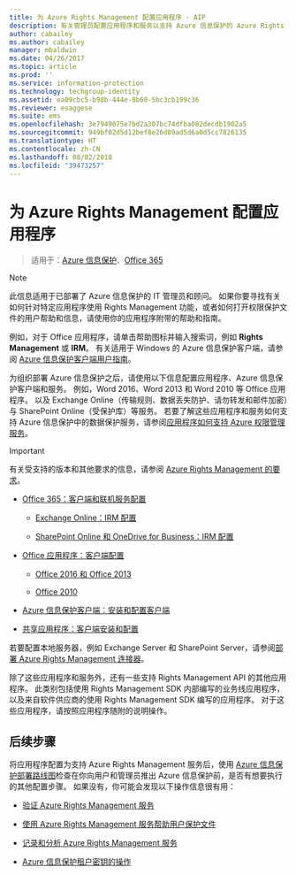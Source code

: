 ```yaml
---
title: 为 Azure Rights Management 配置应用程序 - AIP
description: 有关管理员配置应用程序和服务以支持 Azure 信息保护的 Azure Rights Management 保护服务的说明。 例如，Word 2013 和 Word 2010 等 Office 应用程序，以及 Exchange Online（传输规则、数据丢失防护、请勿转发和邮件加密）与 SharePoint Online（受保护库）等服务。
author: cabailey
ms.author: cabailey
manager: mbaldwin
ms.date: 04/26/2017
ms.topic: article
ms.prod: ''
ms.service: information-protection
ms.technology: techgroup-identity
ms.assetid: ea09cbc5-b98b-444e-8b60-5bc3cb199c36
ms.reviewer: esaggese
ms.suite: ems
ms.openlocfilehash: 3e7949075e7bd2a307bc74dfba082decdb1902a5
ms.sourcegitcommit: 949bf02d5d12bef8e26d89ad5d6a0d5cc7826135
ms.translationtype: HT
ms.contentlocale: zh-CN
ms.lasthandoff: 08/02/2018
ms.locfileid: "39473257"
---
```

# <a name="configuring-applications-for-azure-rights-management"></a>为 Azure Rights Management 配置应用程序

>适用于：[Azure 信息保护](https://azure.microsoft.com/pricing/details/information-protection)、[Office 365](http://download.microsoft.com/download/E/C/F/ECF42E71-4EC0-48FF-AA00-577AC14D5B5C/Azure_Information_Protection_licensing_datasheet_EN-US.pdf)

> [!NOTE]
> 此信息适用于已部署了 Azure 信息保护的 IT 管理员和顾问。 如果你要寻找有关如何针对特定应用程序使用 Rights Management 功能，或者如何打开权限保护文件的用户帮助和信息，请使用你的应用程序附带的帮助和指南。
>
> 例如，对于 Office 应用程序，请单击帮助图标并输入搜索词，例如 **Rights Management** 或 **IRM**。 有关适用于 Windows 的 Azure 信息保护客户端，请参阅 [Azure 信息保护客户端用户指南](../rms-client/client-user-guide.md)。

为组织部署 Azure 信息保护之后，请使用以下信息配置应用程序、Azure 信息保护客户端和服务。 例如，Word 2016、Word 2013 和 Word 2010 等 Office 应用程序。 以及 Exchange Online（传输规则、数据丢失防护、请勿转发和邮件加密）与 SharePoint Online（受保护库）等服务。 若要了解这些应用程序和服务如何支持 Azure 信息保护中的数据保护服务，请参阅[应用程序如何支持 Azure 权限管理服务](../applications-support.md)。

> [!IMPORTANT]
> 有关受支持的版本和其他要求的信息，请参阅 [Azure Rights Management 的要求](../requirements.md)。

-   [Office 365：客户端和联机服务配置](configure-office365.md)

    -   [Exchange Online：IRM 配置](configure-office365.md#exchange-online-irm-configuration)

    -   [SharePoint Online 和 OneDrive for Business：IRM 配置](configure-office365.md#sharepoint-online-and-onedrive-for-business-irm-configuration)

- [Office 应用程序：客户端配置](configure-office-apps.md)

    -   [Office 2016 和 Office 2013](configure-office-apps.md#office-2016-and-office-2013)

    -   [Office 2010](configure-office-apps.md#office-2010)

-   [Azure 信息保护客户端：安装和配置客户端](configure-sharing-app.md)

-   [共享应用程序：客户端安装和配置](configure-sharing-app.md)


若要配置本地服务器，例如 Exchange Server 和 SharePoint Server，请参阅[部署 Azure Rights Management 连接器](deploy-rms-connector.md)。

除了这些应用程序和服务外，还有一些支持 Rights Management API 的其他应用程序。 此类别包括使用 Rights Management SDK 内部编写的业务线应用程序，以及来自软件供应商的使用 Rights Management SDK 编写的应用程序。 对于这些应用程序，请按照应用程序随附的说明操作。

## <a name="next-steps"></a>后续步骤
将应用程序配置为支持 Azure Rights Management 服务后，使用 [Azure 信息保护部署路线图](../plan-design/deployment-roadmap.md)检查在你向用户和管理员推出 Azure 信息保护前，是否有想要执行的其他配置步骤。 如果没有，你可能会发现以下操作信息很有用：

- [验证 Azure Rights Management 服务](verify.md)

- [使用 Azure Rights Management 服务帮助用户保护文件](help-users.md)

- [记录和分析 Azure Rights Management 服务](log-analyze-usage.md)

- [Azure 信息保护租户密钥的操作](operations-tenant-key.md)


